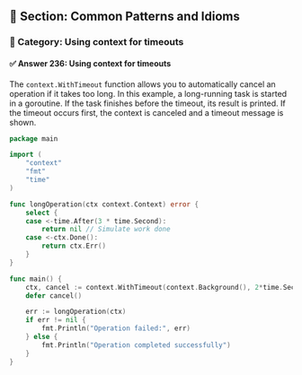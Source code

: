 ## 📘 Section: Common Patterns and Idioms  
### 🔹 Category: Using context for timeouts  
#### ✅ Answer 236: Using context for timeouts

The `context.WithTimeout` function allows you to automatically cancel an operation if it takes too long. In this example, a long-running task is started in a goroutine. If the task finishes before the timeout, its result is printed. If the timeout occurs first, the context is canceled and a timeout message is shown.

```go
package main

import (
    "context"
    "fmt"
    "time"
)

func longOperation(ctx context.Context) error {
    select {
    case <-time.After(3 * time.Second):
        return nil // Simulate work done
    case <-ctx.Done():
        return ctx.Err()
    }
}

func main() {
    ctx, cancel := context.WithTimeout(context.Background(), 2*time.Second)
    defer cancel()

    err := longOperation(ctx)
    if err != nil {
        fmt.Println("Operation failed:", err)
    } else {
        fmt.Println("Operation completed successfully")
    }
}
```
